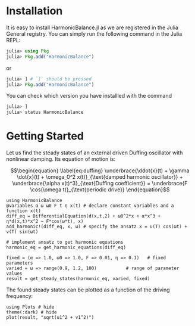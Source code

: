 # Installation

It is easy to install HarmonicBalance.jl as we are registered in the Julia General registry.
You can simply run the following command in the Julia REPL:
```julia
julia> using Pkg
julia> Pkg.add("HarmonicBalance")
```
or 
```julia
julia> ] # `]` should be pressed
julia> Pkg.add("HarmonicBalance")
```
You can check which version you have installled with the command 
```julia
julia> ]
julia> status HarmonicBalance
```

# Getting Started

Let us find the steady states of an external driven Duffing oscillator with nonlinear damping. Its equation of motion is:
```math
\begin{equation} \label{eq:duffing}
\underbrace{\ddot{x}(t) + \gamma \dot{x}(t) + \omega_0^2 x(t)}_{\text{damped harmonic oscillator}} + \underbrace{\alpha x(t)^3}_{\text{Duffing coefficient}} = \underbrace{F \cos(\omega t)}_{\text{periodic drive}}
\end{equation}
```

```@example getting_started
using HarmonicBalance
@variables α ω ω0 F t η x(t) # declare constant variables and a function x(t)
diff_eq = DifferentialEquation(d(x,t,2) + ω0^2*x + α*x^3 + η*d(x,t)*x^2 ~ F*cos(ω*t), x)
add_harmonic!(diff_eq, x, ω) # specify the ansatz x = u(T) cos(ωt) + v(T) sin(ωt)

# implement ansatz to get harmonic equations
harmonic_eq = get_harmonic_equations(diff_eq)

fixed = (α => 1.0, ω0 => 1.0, F => 0.01, η => 0.1)   # fixed parameters
varied = ω => range(0.9, 1.2, 100)           # range of parameter values
result = get_steady_states(harmonic_eq, varied, fixed)
```
The found steady states can be plotted as a function of the driving frequency:
```@example getting_started
using Plots # hide
theme(:dark) # hide
plot(result, "sqrt(u1^2 + v1^2)")
```
